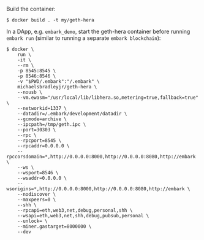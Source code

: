 Build the container:

```
$ docker build . -t my/geth-hera
```

In a DApp, e.g. `embark_demo`, start the geth-hera container before running
`embark run` (similar to running a separate `embark blockchain`):

```
$ docker \
    run \
    -it \
    --rm \
    -p 8545:8545 \
    -p 8546:8546 \
    -v "$PWD/.embark":"/.embark" \
    michaelsbradleyjr/geth-hera \
    --nousb \
    --vm.ewasm="/usr/local/lib/libhera.so,metering=true,fallback=true" \
    --networkid=1337 \
    --datadir=/.embark/development/datadir \
    --gcmode=archive \
    --ipcpath=/tmp/geth.ipc \
    --port=30303 \
    --rpc \
    --rpcport=8545 \
    --rpcaddr=0.0.0.0 \
    --rpccorsdomain=*,http://0.0.0.0:8000,http://0.0.0.0:8080,http://embark \
    --ws \
    --wsport=8546 \
    --wsaddr=0.0.0.0 \
    --wsorigins=*,http://0.0.0.0:8000,http://0.0.0.0:8080,http://embark \
    --nodiscover \
    --maxpeers=0 \
    --shh \
    --rpcapi=eth,web3,net,debug,personal,shh \
    --wsapi=eth,web3,net,shh,debug,pubsub,personal \
    --unlock= \
    --miner.gastarget=8000000 \
    --dev
```
